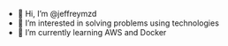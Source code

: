 - 👋 Hi, I’m @jeffreymzd
- 👀 I’m interested in solving problems using technologies
- 🌱 I’m currently learning AWS and Docker


<!---
- 💞️ I’m looking to collaborate on ...
- 📫 How to reach me ...
jeffreymzd/jeffreymzd is a ✨ special ✨ repository because its `README.md` (this file) appears on your GitHub profile.
You can click the Preview link to take a look at your changes.
--->
